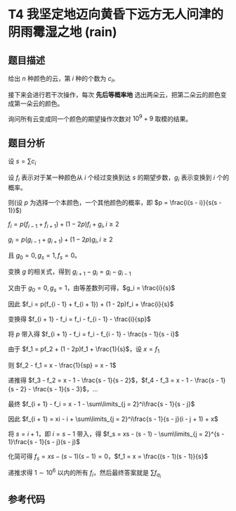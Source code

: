 # T4 我坚定地迈向黄昏下远方无人问津的阴雨霉湿之地 (rain)

## 题目描述

给出 $n$ 种颜色的云，第 $i$ 种的个数为 $c_i$。

接下来会进行若干次操作，每次 **先后等概率地** 选出两朵云，把第二朵云的颜色变成第一朵云的颜色。

询问所有云变成同一个颜色的期望操作次数对 $10^9 + 9$ 取模的结果。

## 题目分析

设 $s = \sum c_i$

设 $f_i$ 表示对于某一种颜色从 $i$ 个经过变换到达 $s$ 的期望步数，$g_i$ 表示变换到 $i$ 个的概率。

则(设 $p$ 为选择一个本颜色，一个其他颜色的概率，即 $p = \frac{i(s - i)}{s(s - 1)}$)

$f_i = p(f_{i - 1} + f_{i + 1}) + (1 - 2p)f_i + g_i, i\geq 2$

$g_i = p(g_{i - 1} + g_{i + 1}) + (1 - 2p)g_i, i\geq 2$

且 $g_0 = 0, g_s = 1, f_s = 0$。

变换 $g$ 的相关式，得到 $g_{i + 1} - g_i = g_i - g_{i - 1}$

又由于 $g_0 = 0, g_s = 1$，由等差数列可得，$g_i = \frac{i}{s}$

因此 $f_i = p(f_{i - 1} + f_{i + 1}) + (1 - 2p)f_i + \frac{i}{s}$

变换得 $f_{i + 1} - f_i = f_i - f_{i - 1} - \frac{i}{sp}$

将 $p$ 带入得 $f_{i + 1} - f_i = f_i - f_{i - 1} - \frac{s - 1}{s - i}$

由于 $f_1 = pf_2 + (1 - 2p)f_1 + \frac{1}{s}$，设 $x = f_1$

则 $f_2 - f_1 = x - \frac{1}{sp} = x - 1$

递推得 $f_3 - f_2 = x - 1 - \frac{s - 1}{s - 2}$，$f_4 - f_3 = x - 1 - \frac{s - 1}{s - 2} - \frac{s - 1}{s - 3}$，...

最终 $f_{i + 1} - f_i = x - 1 - \sum\limits_{j = 2}^i\frac{s - 1}{s - j}$

因此 $f_{i + 1} = xi - i + \sum\limits_{j = 2}^i\frac{s - 1}{s - j}(i - j + 1) + x$

将 $s = i + 1$，即 $i = s - 1$ 带入，得 $f_s = xs - (s - 1) - \sum\limits_{j = 2}^{s - 1}\frac{s - 1}{s - j}(s - j)$

化简可得 $f_s = xs - (s - 1)(s - 1) = 0$，$f_1 = x = \frac{(s - 1)(s - 1)}{s}$

递推求得 $1\sim 10^6$ 以内的所有 $f_i$，然后最终答案就是 $\sum f_{a_i}$

## 参考代码

